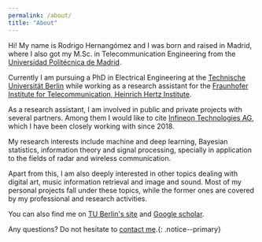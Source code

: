 ```yaml
---
permalink: /about/
title: "About"
---
```


Hi! My name is Rodrigo Hernangómez and
I was born and raised in Madrid, where I also got my M.Sc.
in Telecommunication Engineering from the
[Universidad Politécnica de Madrid](http://www.upm.es/internacional).

Currently I am pursuing a PhD in Electrical Engineering at the
[Technische Universität Berlin](https://www.tu-berlin.de/menue/home/parameter/en/)
while working as a research assistant for the
[Fraunhofer Institute for Telecommunication, Heinrich Hertz Institute](https://www.hhi.fraunhofer.de/).

As a research assistant, I am involved in
public and private projects with several partners.
Among them I would like to cite 
[Infineon Technologies AG](https://www.infineon.com/),
which I have been closely working with since 2018.

My research interests include machine and deep learning,
Bayesian statistics, information theory and signal processing,
specially in application to the fields of radar and
wireless communication.

Apart from this, I am also deeply interested in other topics
dealing with digital art, music information retrieval and
image and sound. Most of my personal projects fall under
these topics, while the former ones are covered by my professional
and research activities.

You can also find me on
[TU Berlin's site](https://www.netit.tu-berlin.de/menue/team/extern/hernangomez/)
and
[Google scholar](https://www.researchgate.net/profile/Rodrigo_Hernangomez).

Any questions? Do not hesitate to [contact me](contact).{: .notice--primary}
